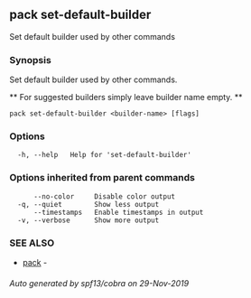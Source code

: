 ## pack set-default-builder

Set default builder used by other commands

### Synopsis

Set default builder used by other commands.

** For suggested builders simply leave builder name empty. **

```
pack set-default-builder <builder-name> [flags]
```

### Options

```
  -h, --help   Help for 'set-default-builder'
```

### Options inherited from parent commands

```
      --no-color     Disable color output
  -q, --quiet        Show less output
      --timestamps   Enable timestamps in output
  -v, --verbose      Show more output
```

### SEE ALSO

* [pack](pack.md)	 - 

###### Auto generated by spf13/cobra on 29-Nov-2019
